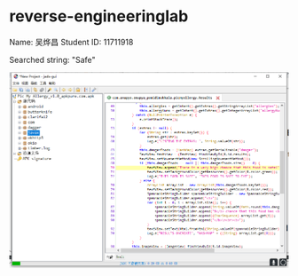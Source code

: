 # reverse-engineeringlab

Name: 吴烨昌
Student ID: 11711918

Searched string: "Safe"

![image-20200424152548230](image-20200424152548230.png)
